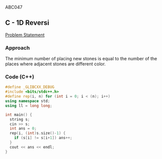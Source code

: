 ABC047

## C - 1D Reversi
[Problem Statement](https://atcoder.jp/contests/abc047/tasks/arc063_a)

### Approach
The minimum number of placing new stones is equal to the number of the places where adjacent stones are different color.

### Code (C++)
```c++
#define _GLIBCXX_DEBUG
#include <bits/stdc++.h>
#define rep(i, n) for (int i = 0; i < (n); i++)
using namespace std;
using ll = long long;

int main() {
  string s;
  cin >> s;
  int ans = 0;
  rep(i, (int)s.size()-1) {
    if (s[i] != s[i+1]) ans++;
  }
  cout << ans << endl;
}
```